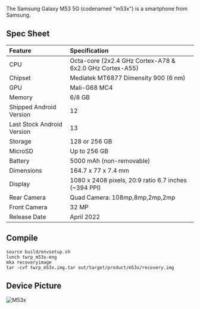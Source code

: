 The Samsung Galaxy M53 5G (codenamed "m53x") is a smartphone from Samsung.

## Spec Sheet

| Feature                    | Specification                                                |
| :------------------------- | :----------------------------------------------------------- |
| CPU                        | Octa-core (2x2.4 GHz Cortex-A78 & 6x2.0 GHz Cortex-A55)      |
| Chipset                    | Mediatek MT6877 Dimensity 900 (6 nm)                         |
| GPU                        | Mali-G68 MC4                                                 |
| Memory                     | 6/8 GB                                                       |
| Shipped Android Version    | 12                                                           |
| Last Stock Android Version | 13                                                           |
| Storage                    | 128 or 256 GB                                                |
| MicroSD                    | Up to 256 GB                                                 |
| Battery                    | 5000 mAh (non-removable)                                     |
| Dimensions                 | 164.7 x 77 x 7.4 mm                                          |
| Display                    | 1080 x 2408 pixels, 20:9 ratio 6.7 inches (~394 PPI)         |
| Rear Camera                | Quad Camera: 108mp,8mp,2mp,2mp                               |
| Front Camera               | 32 MP                                                        |
| Release Date               | April 2022                                                   |

## Compile
```
source build/envsetup.sh
lunch twrp_m53x-eng
mka recoveryimage
tar -cvf twrp_m53x.img.tar out/target/product/m53x/recovery.img
```

## Device Picture
![M53x](https://fdn2.gsmarena.com/vv/pics/samsung/samsung-galaxy-m53-5g-1.jpg "M53x")
